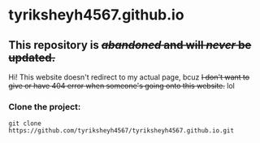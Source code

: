 # tyriksheyh4567.github.io
## This repository is ~~_abandoned_ and will _never_ be updated.~~
Hi! This website doesn't redirect to my actual page, bcuz ~~I don't want to give or have 404 error when someone's going onto this website.~~ lol
### Clone the project:
```
git clone https://github.com/tyriksheyh4567/tyriksheyh4567.github.io.git
```
